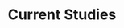 ---
title: Current Studies

# Listing view
view: showcase
flip_alt_rows: true


banner:
  caption: ''
  image: ''
---